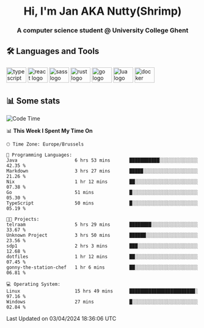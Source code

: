 <h1 align="center">Hi, I'm Jan AKA Nutty(Shrimp)</h1>
<h3 align="center">A computer science student @ University College Ghent</h3>

<h2 align="left">🛠️ Languages and Tools</h2>

###

<div align="left">
  <img src="https://cdn.jsdelivr.net/gh/devicons/devicon/icons/typescript/typescript-original.svg" height="40" width="52" alt="typescript logo"  />
  <img src="https://cdn.jsdelivr.net/gh/devicons/devicon/icons/react/react-original.svg" height="40" width="52" alt="react logo"  />
  <img src="https://cdn.jsdelivr.net/gh/devicons/devicon/icons/sass/sass-original.svg" height="40" width="52" alt="sass logo"  />
  <img src="https://cdn.jsdelivr.net/gh/devicons/devicon@latest/icons/rust/rust-original.svg" height="40" width="52" alt="rust logo" />
  <img src="https://cdn.jsdelivr.net/gh/devicons/devicon/icons/go/go-original.svg" height="40" width="52" alt="go logo"  />
  <img src="https://cdn.jsdelivr.net/gh/devicons/devicon/icons/lua/lua-original.svg" height="40" width="52" alt="lua logo"  />
  <img src="https://cdn.jsdelivr.net/gh/devicons/devicon/icons/docker/docker-original.svg" height="40" width="52" alt="docker logo"  />
</div>

<h2>📊 Some stats</h2>

<!--START_SECTION:waka-->
![Code Time](http://img.shields.io/badge/Code%20Time-4%2C334%20hrs%2037%20mins-blue)

📊 **This Week I Spent My Time On** 

```text
🕑︎ Time Zone: Europe/Brussels

💬 Programming Languages: 
Java                     6 hrs 53 mins       ███████████░░░░░░░░░░░░░░   42.35 % 
Markdown                 3 hrs 27 mins       █████░░░░░░░░░░░░░░░░░░░░   21.26 % 
Nix                      1 hr 12 mins        ██░░░░░░░░░░░░░░░░░░░░░░░   07.38 % 
Go                       51 mins             █░░░░░░░░░░░░░░░░░░░░░░░░   05.30 % 
TypeScript               50 mins             █░░░░░░░░░░░░░░░░░░░░░░░░   05.19 % 

🐱‍💻 Projects: 
telraam                  5 hrs 29 mins       ████████░░░░░░░░░░░░░░░░░   33.67 % 
Unknown Project          3 hrs 50 mins       ██████░░░░░░░░░░░░░░░░░░░   23.56 % 
sdp1                     2 hrs 3 mins        ███░░░░░░░░░░░░░░░░░░░░░░   12.68 % 
dotfiles                 1 hr 12 mins        ██░░░░░░░░░░░░░░░░░░░░░░░   07.45 % 
gonny-the-station-chef   1 hr 6 mins         ██░░░░░░░░░░░░░░░░░░░░░░░   06.81 % 

💻 Operating System: 
Linux                    15 hrs 49 mins      ████████████████████████░   97.16 % 
Windows                  27 mins             █░░░░░░░░░░░░░░░░░░░░░░░░   02.84 % 
```


 Last Updated on 03/04/2024 18:36:06 UTC
<!--END_SECTION:waka-->
